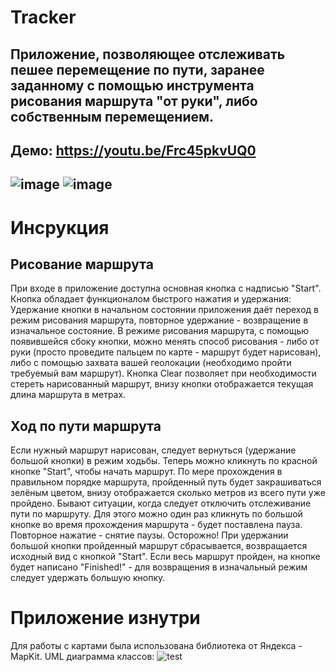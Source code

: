 Tracker
===============

Приложение, позволяющее отслеживать пешее перемещение по пути, заранее заданному с помощью инструмента рисования маршрута "от руки", либо собственным перемещением.
---------------
Демо: https://youtu.be/Frc45pkvUQ0
---------------
![image](https://user-images.githubusercontent.com/91742604/169970281-17dd52c9-f86f-4642-b202-c08c6600d56c.png)
![image](https://user-images.githubusercontent.com/91742604/169970583-18c9623a-a4cf-4ca4-9d95-d2a38aea0f6b.png)
---------------
Инсрукция
============
Рисование маршрута
------------------
При входе в приложение доступна основная кнопка с надписью "Start". Кнопка обладает функционалом быстрого нажатия и удержания:
Удержание кнопки в начальном состоянии приложения даёт переход в режим рисования маршрута, повторное удержание - возвращение в изначальное состояние.
В режиме рисования маршрута, с помощью появившейся сбоку кнопки, можно менять способ рисования - либо от руки (просто проведите пальцем по карте - маршрут будет нарисован), либо с помощью захвата вашей геолокации (необходимо пройти требуемый вам маршрут).
Кнопка Clear позволяет при необходимости стереть нарисованный маршрут, внизу кнопки отображается текущая длина маршрута в метрах.

Ход по пути маршрута
-------------------
Если нужный маршрут нарисован, следует вернуться (удержание большой кнопки) в режим ходьбы. Теперь можно кликнуть по красной кнопке "Start", чтобы начать маршрут. По мере прохождения в правильном порядке маршрута, пройденный путь будет закрашиваться зелёным цветом, внизу отображается сколько метров из всего пути уже пройдено.
Бывают ситуации, когда следует отключить отслеживание пути по маршруту. Для этого можно один раз кликнуть по большой кнопке во время прохождения маршрута - будет поставлена пауза. Повторное нажатие - снятие паузы. Осторожно! При удержании большой кнопки пройденный маршрут сбрасывается, возвращается исходный вид с кнопкой "Start".
Если весь маршрут пройден, на кнопке будет написано "Finished!" - для возвращения в изначальный режим следует удержать большую кнопку.

Приложение изнутри
=======
Для работы с картами была использована библиотека от Яндекса - MapKit.
UML диаграмма классов:
![test](https://user-images.githubusercontent.com/91742604/169973735-d4e678a6-2d20-44be-b21e-ccc887e0f982.png)
